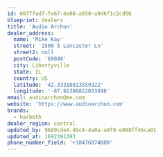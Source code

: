 ```yaml
---
id: 6077fed7-fe67-4e88-a550-a9d6f1c2cd56
blueprint: dealers
title: 'Audio Archon'
dealer_address:
  name: 'Mike Kay'
  street: '1500 S Lancaster Ln'
  street2: null
  postCode: '60048'
  city: Libertyville
  state: IL
  country: US
  latitude: '42.33310813559322'
  longitude: '-87.91386822033898'
email: audioarchon@me.com
website: 'https://www.audioarchon.com'
brands:
  - harbeth
dealer_region: central
updated_by: 9689cde4-d9c4-4a0a-a0f0-e088ff46ca01
updated_at: 1692391393
phone_number_field: '+18476874800'
---
```

